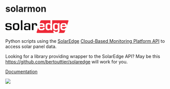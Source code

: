 # solarmon

![SolarEdge logo](docs/images/SolarEdge_logo.png)

Python scripts using the [SolarEdge](https://www.solaredge.com)
[Cloud-Based Monitoring Platform API](https://www.solaredge.com/sites/default/files/se_monitoring_api.pdf)
to access solar panel data.

Looking for a library providing wrapper to the SolarEdge API? May be this
https://github.com/bertouttier/solaredge will work for you.

[Documentation](https://albo-code.github.io/solarmon/index.html)

![](https://github.com/Albo-code/solarmon/workflows/docs/badge.svg)
